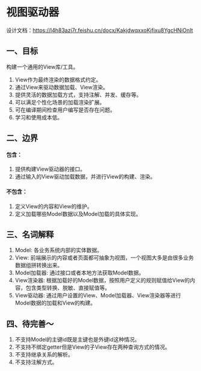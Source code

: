 # 视图驱动器

设计文档：https://l4h83azj7r.feishu.cn/docx/KakjdwqxxoKjfixu8YgcHNiOnIt

## 一、目标
构建一个通用的View库/工具。
  1. View作为最终渲染的数据格式约定。
  2. 通过View来驱动数据加载、View渲染。
  3. 提供灵活的数据加载方式，支持注解、并发、缓存等。
  4. 可以满足个性化场景的加载渲染扩展。
  5. 可在编译期间检查用户编写是否存在问题。       
  6. 学习和使用成本低。
  
## 二、边界
#### 包含：
  1. 提供构建View驱动器的接口。
  2. 通过输入的View驱动加载数据，并进行View的构建、渲染。
#### 不包含：
  1. 定义View的内容和View的维护。
  2. 定义加载哪些Model数据以及Model加载的具体实现。

## 三、名词解释
  1. Model: 各业务系统内部的实体数据。
  2. View: 前端展示的内容或者页面都可抽象为视图，一个视图大多是由很多业务数据组拼转换出来。
  3. Model加载器: 通过接口或者本地方法获取Model数据。
  4. View渲染器: 根据加载好的Model数据，按照用户定义的规则赋值给View的内容，包含类型转换、脱敏、直接赋值等。
  5. View驱动器: 通过用户设置的View、Model加载器、View渲染器等进行Model数据的加载和View的构建。
  
## 四、待完善～
  1. 不支持Model的主键id既是主键也是外键id这种情况。
  2. 不支持不绑定getter但是View的子View存在两种查询方式的情况。
  3. 不支持继承关系的解析。
  4. 不支持注解方式。
  
  
